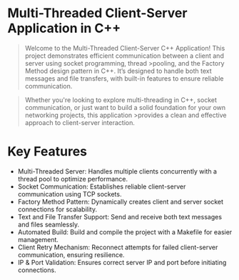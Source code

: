 # Multi-Threaded Client-Server Application in C++

>Welcome to the Multi-Threaded Client-Server C++ Application! This project demonstrates efficient communication between a client and server using socket programming, thread >pooling, and the Factory Method design pattern in C++. It’s designed to handle both text messages and file transfers, with built-in features to ensure reliable communication.

>Whether you're looking to explore multi-threading in C++, socket communication, or just want to build a solid foundation for your own networking projects, this application >provides a clean and effective approach to client-server interaction.

# Key Features
  - Multi-Threaded Server: Handles multiple clients concurrently with a thread pool to optimize performance.
  - Socket Communication: Establishes reliable client-server communication using TCP sockets.
  - Factory Method Pattern: Dynamically creates client and server socket connections for scalability.
  - Text and File Transfer Support: Send and receive both text messages and files seamlessly.
  - Automated Build: Build and compile the project with a Makefile for easier management.
  - Client Retry Mechanism: Reconnect attempts for failed client-server communication, ensuring resilience.
  - IP & Port Validation: Ensures correct server IP and port before initiating connections.

